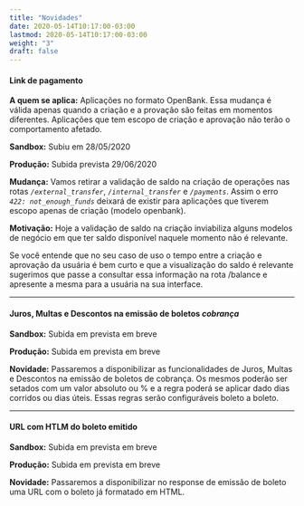 ```yaml
---
title: "Novidades"
date: 2020-05-14T10:17:00-03:00
lastmod: 2020-05-14T10:17:00-03:00
weight: "3"
draft: false
---
```



#### Link de pagamento 

**A quem se aplica:** Aplicações no formato OpenBank. Essa mudança é válida apenas quando a criação e a provação são feitas em momentos diferentes. Aplicações que tem escopo de criação e aprovação não terão o comportamento afetado. 

**Sandbox:** Subiu em 28/05/2020

**Produção:** Subida prevista 29/06/2020

**Mudança:** Vamos retirar a validação de saldo na criação de operações nas rotas *`/external_transfer`*, *`/internal_transfer`* e *`/payments`*. Assim o erro *`422: not_enough_funds`* deixará de existir para aplicações que tiverem escopo apenas de criação (modelo openbank).

**Motivação:** Hoje a validação de saldo na criação inviabiliza alguns modelos de negócio em que ter saldo disponível naquele momento não é relevante.

Se você entende que no seu caso de uso o tempo entre a criação e aprovação da usuária é bem curto e que a visualização do saldo é relevante sugerimos que passe a consultar essa informação na rota /balance e apresente a mesma para a usuária na sua interface.  



_________________



#### Juros, Multas e Descontos na emissão de boletos *cobrança*

**Sandbox:** Subida em prevista em breve

**Produção:** Subida em prevista em breve

**Novidade:** Passaremos a disponibilizar as funcionalidades de Juros, Multas e Descontos na emissão de boletos de cobrança. Os mesmos poderão ser setados com um valor absoluto ou % e a regra poderá se aplicar dado dias corridos ou dias úteis. Essas regras serão configuráveis boleto a boleto. 



_________________



#### URL com HTLM do boleto emitido 

**Sandbox:** Subida em prevista em breve

**Produção:** Subida em prevista em breve

**Novidade:** Passaremos a disponibilizar no response de emissão de boleto uma URL com o boleto já formatado em HTML. 
